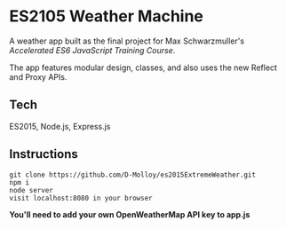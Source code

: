 # ES2105 Weather Machine

A weather app built as the final project for Max Schwarzmuller's _Accelerated ES6 JavaScript Training Course_.

The app features modular design, classes, and also uses the new Reflect and Proxy APIs.

## Tech

ES2015, Node.js, Express.js

## Instructions

```
git clone https://github.com/D-Molloy/es2015ExtremeWeather.git
npm i
node server
visit localhost:8080 in your browser
```

**You'll need to add your own OpenWeatherMap API key to app.js**
